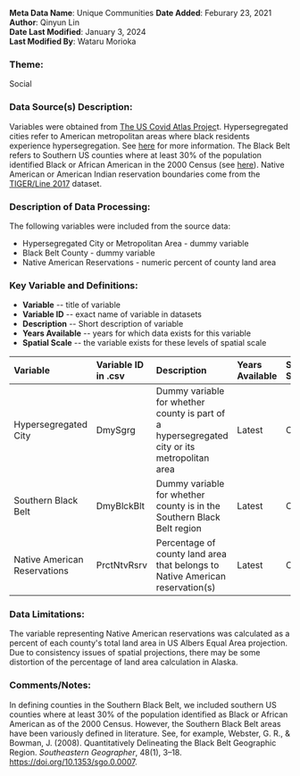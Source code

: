 **Meta Data Name**: Unique Communities
**Date Added**: Feburary 23, 2021  
**Author**: Qinyun Lin  
**Date Last Modified**: January 3, 2024  
**Last Modified By**: Wataru Morioka   

### Theme: 
Social

### Data Source(s) Description:  
Variables were obtained from [The US Covid Atlas Projec](https://theuscovidatlas.org/map)t. Hypersegregated cities refer to American metropolitan areas where black residents experience hypersegregation. See [here](https://www.princeton.edu/news/2015/05/18/hypersegregated-cities-face-tough-road-change) for more information. The Black Belt refers to Southern US counties where at least 30% of the population identified Black or African American in the 2000 Census (see [here](https://en.wikipedia.org/wiki/Black_Belt_in_the_American_South)). Native American or American Indian reservation boundaries come from the [TIGER/Line 2017](https://catalog.data.gov/dataset/tiger-line-shapefile-2017-nation-u-s-current-american-indian-alaska-native-native-hawaiian-area) dataset.

### Description of Data Processing: 
The following variables were included from the source data:

* Hypersegregated City or Metropolitan Area - dummy variable
* Black Belt County - dummy variable
* Native American Reservations - numeric percent of county land area
 
### Key Variable and Definitions:

- **Variable** -- title of variable
- **Variable ID** -- exact name of variable in datasets
- **Description** -- Short description of variable
- **Years Available** -- years for which data exists for this variable
- **Spatial Scale** -- the variable exists for these levels of spatial scale

| Variable | Variable ID in .csv | Description | Years Available | Spatial Scale |
|:---------|:--------------------|:------------|:----------------|:--------------|
| Hypersegregated City | DmySgrg | Dummy variable for whether county is part of a hypersegregated city or its metropolitan area | Latest | County |
| Southern Black Belt | DmyBlckBlt | Dummy variable for whether county is in the Southern Black Belt region | Latest | County |
| Native American Reservations | PrctNtvRsrv |  Percentage of county land area that belongs to Native American reservation(s) | Latest | County |

### Data Limitations:
The variable representing Native American reservations was calculated as a percent of each county's total land area in US Albers Equal Area projection. Due to consistency issues of spatial projections, there may be some distortion of the percentage of land area calculation in Alaska.

### Comments/Notes:
In defining counties in the Southern Black Belt, we included southern US counties where at least 30% of the population identified as Black or African American as of the 2000 Census. However, the Southern Black Belt areas have been variously defined in literature. See, for example, Webster, G. R., & Bowman, J. (2008). Quantitatively Delineating the Black Belt Geographic Region. *Southeastern Geographer*, 48(1), 3–18. https://doi.org/10.1353/sgo.0.0007. 
